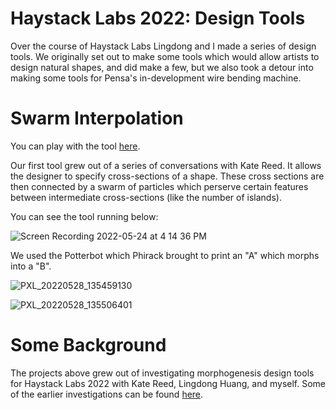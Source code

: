 # Haystack Labs 2022: Design Tools

Over the course of Haystack Labs Lingdong and I made a series of design tools.
We originally set out to make some tools which would allow artists to design natural shapes, and did make a few,
but we also took a detour into making some tools for Pensa's in-development wire bending machine.

# Swarm Interpolation

You can play with the tool [here](https://leomcelroy.com/haystack-morphogenesis/swarm-interpolation-v3/).

Our first tool grew out of a series of conversations with Kate Reed. 
It allows the designer to specify cross-sections of a shape. 
These cross sections are then connected by a swarm of particles which perserve certain features between intermediate cross-sections (like the number of islands).

You can see the tool running below:

![Screen Recording 2022-05-24 at 4 14 36 PM](https://user-images.githubusercontent.com/27078897/171188742-ba085979-3fff-41fa-a337-834ff3a2716d.gif)

We used the Potterbot which Phirack brought to print an "A" which morphs into a "B".

![PXL_20220528_135459130](https://user-images.githubusercontent.com/27078897/171188923-a89a26ea-1313-4e41-978e-41676bba8720.jpg)

![PXL_20220528_135506401](https://user-images.githubusercontent.com/27078897/171188936-8ee190ba-170c-4bd1-8ccf-d5e1cb09703a.jpg)


# Some Background

The projects above grew out of investigating morphogenesis design tools for Haystack Labs 2022 with Kate Reed, Lingdong Huang, and myself.
Some of the earlier investigations can be found [here](https://github.com/leomcelroy/haystack-morphogenesis/blob/main/early-investigations.md).
